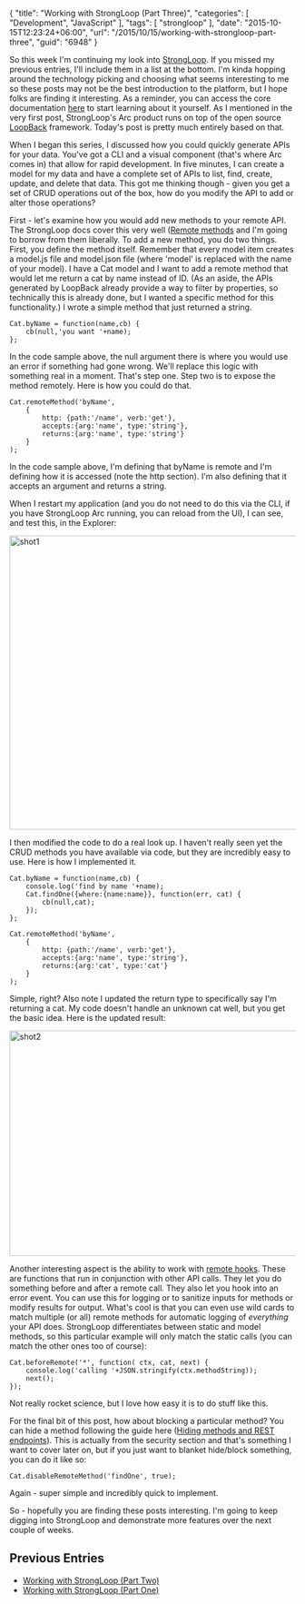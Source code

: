 {
	"title": "Working with StrongLoop (Part Three)",
	"categories": [
		"Development",
		"JavaScript"
	],
	"tags": [
		"strongloop"
	],
	"date": "2015-10-15T12:23:24+06:00",
	"url": "/2015/10/15/working-with-strongloop-part-three",
	"guid": "6948"
}

So this week I'm continuing my look into <a href="https://strongloop.com/">StrongLoop</a>. If you missed my previous entries, I'll include them in a list at the bottom. I'm kinda hopping around the technology picking and choosing what seems interesting to me so these posts may not be the best introduction to the platform, but I hope folks are finding it interesting. As a reminder, you can access the core documentation <a href="https://docs.strongloop.com/display/SL/Installing+StrongLoop">here</a> to start learning about it yourself. As I mentioned in the very first post, StrongLoop's Arc product runs on top of the open source <a href="http://loopback.io/">LoopBack</a> framework. Today's post is pretty much entirely based on that. 

When I began this series, I discussed how you could quickly generate APIs for your data. You've got a CLI and a visual component (that's where Arc comes in) that allow for rapid development. In five minutes, I can create a model for my data and have a complete set of APIs to list, find, create, update, and delete that data. This got me thinking though - given you get a set of CRUD operations out of the box, how do you modify the API to add or alter those operations?

<!--more-->

First - let's examine how you would add new methods to your remote API. The StrongLoop docs cover this very well (<a href="https://docs.strongloop.com/display/public/LB/Remote+methods">Remote methods</a> and I'm going to borrow from them liberally. To add a new method, you do two things. First, you define the method itself. Remember that every model item creates a model.js file and model.json file (where 'model' is replaced with the name of your model). I have a Cat model and I want to add a remote method that would let me return a cat by name instead of ID. (As an aside, the APIs generated by LoopBack already provide a way to filter by properties, so technically this is already done, but I wanted a specific method for this functionality.) I wrote a simple method that just returned a string.

<pre><code class="language-javascript">Cat.byName = function(name,cb) {
	cb(null,'you want '+name);	
};</code></pre>

In the code sample above, the null argument there is where you would use an error if something had gone wrong. We'll replace this logic with something real in a moment. That's step one. Step two is to expose the method remotely. Here is how you could do that.

<pre><code class="language-javascript">Cat.remoteMethod('byName', 
	{
		http: {path:'/name', verb:'get'},
		accepts:{arg:'name', type:'string'},
		returns:{arg:'name', type:'string'}
	}
);</code></pre>

In the code sample above, I'm defining that byName is remote and I'm defining how it is accessed (note the http section). I'm also defining that it accepts an argument and returns a string.

When I restart my application (and you do not need to do this via the CLI, if you have StrongLoop Arc running, you can reload from the UI), I can see, and test this, in the Explorer:

<img src="http://static.raymondcamden.com/images/wp-content/uploads/2015/10/shot15.png" alt="shot1" width="750" height="518" class="aligncenter size-full wp-image-6949" />

I then modified the code to do a real look up. I haven't really seen yet the CRUD methods you have available via code, but they are incredibly easy to use. Here is how I implemented it. 

<pre><code class="language-javascript">Cat.byName = function(name,cb) {
	console.log('find by name '+name);
	Cat.findOne({where:{name:name}}, function(err, cat) {
		cb(null,cat);
	});
};
		
Cat.remoteMethod('byName', 
	{
		http: {path:'/name', verb:'get'},
		accepts:{arg:'name', type:'string'},
		returns:{arg:'cat', type:'cat'}
	}
);</code></pre>

Simple, right? Also note I updated the return type to specifically say I'm returning a cat. My code doesn't handle an unknown cat well, but you get the basic idea. Here is the updated result:

<img src="http://static.raymondcamden.com/images/wp-content/uploads/2015/10/shot25.png" alt="shot2" width="750" height="397" class="aligncenter size-full wp-image-6953" />

Another interesting aspect is the ability to work with <a href="https://docs.strongloop.com/display/public/LB/Remote+hooks">remote hooks</a>. These are functions that run in conjunction with other API calls. They let you do something before and after a remote call. They also let you hook into an error event. You can use this for logging or to sanitize inputs for methods or modify results for output. What's cool is that you can even use wild cards to match multiple (or all) remote methods for automatic logging of <i>everything</i> your API does. StrongLoop differentiates between static and model methods, so this particular example will only match the static calls (you can match the other ones too of course):

<pre><code class="language-javascript">Cat.beforeRemote('*', function( ctx, cat, next) {
	console.log('calling '+JSON.stringify(ctx.methodString));
	next();
});</code></pre>

Not really rocket science, but I love how easy it is to do stuff like this. 

For the final bit of this post, how about blocking a particular method? You can hide a method following the guide here (<a href="https://docs.strongloop.com/display/public/LB/Authentication%2C+authorization%2C+and+permissions#Authentication,authorization,andpermissions-HidingmethodsandRESTendpoints">Hiding methods and REST endpoints</a>). This is actually from the security section and that's something I want to cover later on, but if you just want to blanket hide/block something, you can do it like so:

<pre><code class="language-javascript">Cat.disableRemoteMethod('findOne', true);</code></pre>

Again - super simple and incredibly quick to implement.

So - hopefully you are finding these posts interesting. I'm going to keep digging into StrongLoop and demonstrate more features over the next couple of weeks.

<h2>Previous Entries</h2>

<ul>
<li><a href="http://www.raymondcamden.com/2015/10/13/working-with-strongloop-part-two">Working with StrongLoop (Part Two)</a></li>
<li><a href="http://www.raymondcamden.com/2015/10/12/working-with-strongloop-part-one">Working with StrongLoop (Part One)</a></li>
</ul>


